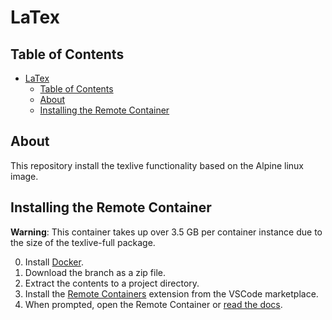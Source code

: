 # LaTex

## Table of Contents

- [LaTex](#latex)
  - [Table of Contents](#table-of-contents)
  - [About](#about)
  - [Installing the Remote Container](#installing-the-remote-container)

## About

This repository install the texlive functionality based on the Alpine linux image.

## Installing the Remote Container

**Warning**: This container takes up over 3.5 GB per container instance due to the size of the texlive-full package.

0. Install [Docker](https://www.docker.com/).
1. Download the branch as a zip file.
2. Extract the contents to a project directory.
3. Install the [Remote Containers](https://marketplace.visualstudio.com/items?itemName=ms-vscode-remote.remote-containers) extension from the VSCode marketplace.
4. When prompted, open the Remote Container or [read the docs](https://marketplace.visualstudio.com/items?itemName=ms-vscode-remote.remote-containers#getting-started).
